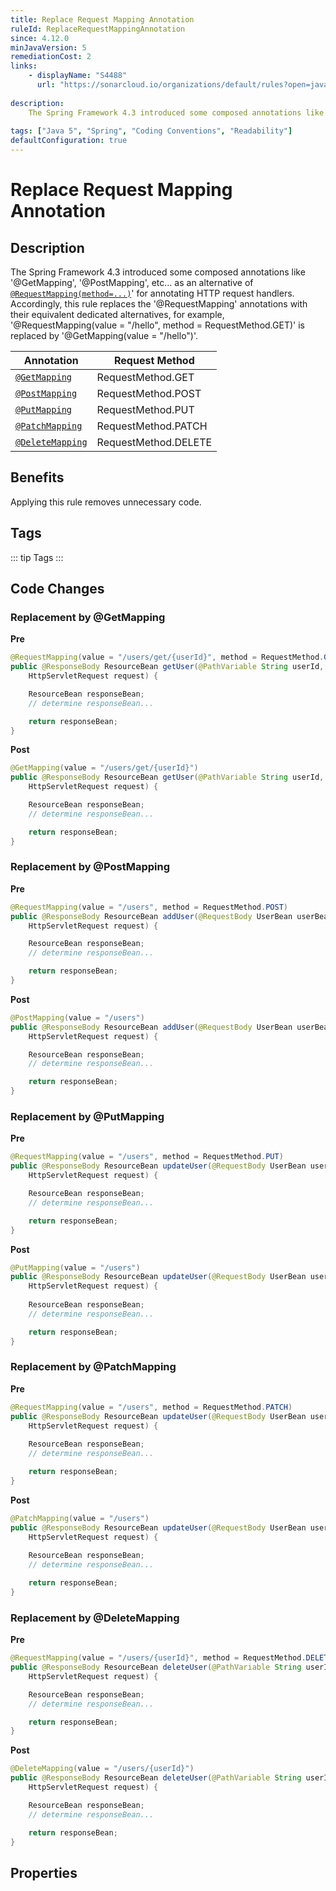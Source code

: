 ```yaml
---
title: Replace Request Mapping Annotation
ruleId: ReplaceRequestMappingAnnotation
since: 4.12.0
minJavaVersion: 5
remediationCost: 2
links:
    - displayName: "S4488"
      url: "https://sonarcloud.io/organizations/default/rules?open=java%3AS4488&rule_key=java%3AS4488"
    
description:
    The Spring Framework 4.3 introduced some composed annotations like '@GetMapping', '@PostMapping', etc, as an alternative of '@RequestMapping(method=...)' for annotating HTTP request handlers. Accordingly, this rule replaces the '@RequestMapping' annotations with their equivalent dedicated alternatives, for example, '@RequestMapping(value = "/hello", method = RequestMethod.GET)' is replaced by '@GetMapping(value = "/hello")'.
	
tags: ["Java 5", "Spring", "Coding Conventions", "Readability"]
defaultConfiguration: true
---
```


# Replace Request Mapping Annotation

## Description
The Spring Framework 4.3 introduced some composed annotations like '@GetMapping', '@PostMapping', etc... as an alternative of [`@RequestMapping(method=...)`](https://docs.spring.io/spring-framework/docs/current/javadoc-api/org/springframework/web/bind/annotation/RequestMapping.html)' for annotating HTTP request handlers. Accordingly, this rule replaces the '@RequestMapping' annotations with their equivalent dedicated alternatives, for example, '@RequestMapping(value = "/hello", method = RequestMethod.GET)' is replaced by '@GetMapping(value = "/hello")'.

| Annotation | Request Method |
| ----------- | ----------- |
| [`@GetMapping`](https://docs.spring.io/spring-framework/docs/current/javadoc-api/org/springframework/web/bind/annotation/GetMapping.html)  | RequestMethod.GET |
| [`@PostMapping`](https://docs.spring.io/spring-framework/docs/current/javadoc-api/org/springframework/web/bind/annotation/PostMapping.html)  | RequestMethod.POST |
| [`@PutMapping`](https://docs.spring.io/spring-framework/docs/current/javadoc-api/org/springframework/web/bind/annotation/PutMapping.html)  | RequestMethod.PUT |
| [`@PatchMapping`](https://docs.spring.io/spring-framework/docs/current/javadoc-api/org/springframework/web/bind/annotation/PatchMapping.html)  | RequestMethod.PATCH |
| [`@DeleteMapping`](https://docs.spring.io/spring-framework/docs/current/javadoc-api/org/springframework/web/bind/annotation/DeleteMapping.html)  | RequestMethod.DELETE |


## Benefits

Applying this rule removes unnecessary code.


## Tags

::: tip Tags
<TagLinks />
:::

## Code Changes

### Replacement by @GetMapping 

__Pre__
```java
@RequestMapping(value = "/users/get/{userId}", method = RequestMethod.GET)
public @ResponseBody ResourceBean getUser(@PathVariable String userId,
    HttpServletRequest request) {

	ResourceBean responseBean;
	// determine responseBean...

	return responseBean;
}
```

__Post__
```java
@GetMapping(value = "/users/get/{userId}")
public @ResponseBody ResourceBean getUser(@PathVariable String userId,
    HttpServletRequest request) {

	ResourceBean responseBean;
	// determine responseBean...

	return responseBean;
}
```

### Replacement by @PostMapping 

__Pre__
```java
@RequestMapping(value = "/users", method = RequestMethod.POST)
public @ResponseBody ResourceBean addUser(@RequestBody UserBean userBean,
    HttpServletRequest request) {

	ResourceBean responseBean;
	// determine responseBean...

	return responseBean;
}
```

__Post__
```java
@PostMapping(value = "/users")
public @ResponseBody ResourceBean addUser(@RequestBody UserBean userBean,
    HttpServletRequest request) {

	ResourceBean responseBean;
	// determine responseBean...

	return responseBean;
}
```

### Replacement by @PutMapping

__Pre__

```java
@RequestMapping(value = "/users", method = RequestMethod.PUT)
public @ResponseBody ResourceBean updateUser(@RequestBody UserBean userBean,
    HttpServletRequest request) {

	ResourceBean responseBean;
	// determine responseBean...

	return responseBean;
}
```

__Post__
```java
@PutMapping(value = "/users")
public @ResponseBody ResourceBean updateUser(@RequestBody UserBean userBean,
    HttpServletRequest request) {
	
    ResourceBean responseBean;
	// determine responseBean...

	return responseBean;
}
```

### Replacement by @PatchMapping

__Pre__

```java
@RequestMapping(value = "/users", method = RequestMethod.PATCH)
public @ResponseBody ResourceBean updateUser(@RequestBody UserBean userBean,
    HttpServletRequest request) {
        
	ResourceBean responseBean;
	// determine responseBean...

	return responseBean;
}
```

__Post__
```java
@PatchMapping(value = "/users")
public @ResponseBody ResourceBean updateUser(@RequestBody UserBean userBean,
    HttpServletRequest request) {
    
    ResourceBean responseBean;
	// determine responseBean...

	return responseBean;
}
```
### Replacement by @DeleteMapping

__Pre__

```java
@RequestMapping(value = "/users/{userId}", method = RequestMethod.DELETE)
public @ResponseBody ResourceBean deleteUser(@PathVariable String userId,
    HttpServletRequest request) {

	ResourceBean responseBean;
	// determine responseBean...

	return responseBean;
}
```

__Post__
```java
@DeleteMapping(value = "/users/{userId}")
public @ResponseBody ResourceBean deleteUser(@PathVariable String userId,
    HttpServletRequest request) {

	ResourceBean responseBean;
	// determine responseBean...

	return responseBean;
}
```


<VersionNotice />


## Properties

<RuleProperties />
